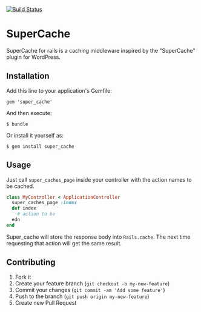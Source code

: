 [![Build Status](https://travis-ci.org/ShiningRay/super_cache.png?branch=master)](https://travis-ci.org/ShiningRay/super_cache)

# SuperCache

SuperCache for rails is a caching middleware inspired by the "SuperCache" plugin
for WordPress.

## Installation

Add this line to your application's Gemfile:

    gem 'super_cache'

And then execute:

    $ bundle

Or install it yourself as:

    $ gem install super_cache

## Usage

Just call `super_caches_page` inside your controller with the action names to be cached.

```ruby
class MyController < ApplicationController
  super_caches_page :index
  def index
    # action to be 
  edn
end
```

Super_cache will store the response body into `Rails.cache`. The next time requesting
that action will get the same result.

## Contributing

1. Fork it
2. Create your feature branch (`git checkout -b my-new-feature`)
3. Commit your changes (`git commit -am 'Add some feature'`)
4. Push to the branch (`git push origin my-new-feature`)
5. Create new Pull Request
